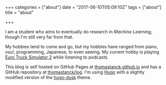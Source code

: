 +++
categories = ["about"]
date = "2017-06-10T05:09:10Z"
tags = ["about"]
title = "about"

+++

I am a student who aims to eventually do research in *Machine Learning*, though I'm still very far from that.

My hobbies tend to come and go, but my hobbies have ranged from piano, osu!, programming, Japanese, to even sewing. My current hobby is playing [Euro Truck Simulator 2](https://eurotrucksimulator2.com/) while listening to podcasts.

This blog is self hosted on GitHub Pages at [thomastanck.github.io](https://thomastanck.github.io) and has a GitHub repository at [thomastanck/log](https://github.com/thomastanck/log). I'm using [Hugo](https://gohugo.io) with a slightly modified version of the [hugo-dusk](https://github.com/gyorb/hugo-dusk) theme.
